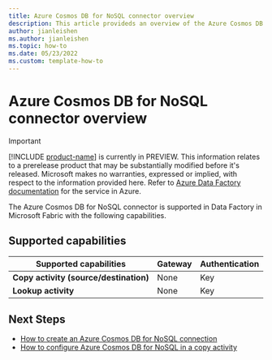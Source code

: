 ```yaml
---
title: Azure Cosmos DB for NoSQL connector overview
description: This article provideds an overview of the Azure Cosmos DB for NoSQL connector in Microsoft Fabric.
author: jianleishen
ms.author: jianleishen
ms.topic: how-to
ms.date: 05/23/2022
ms.custom: template-how-to 
---
```


# Azure Cosmos DB for NoSQL connector overview

> [!IMPORTANT]
> [!INCLUDE [product-name](../includes/product-name.md)] is currently in PREVIEW.
> This information relates to a prerelease product that may be substantially modified before it's released. Microsoft makes no warranties, expressed or implied, with respect to the information provided here. Refer to [Azure Data Factory documentation](/azure/data-factory/) for the service in Azure.

The Azure Cosmos DB for NoSQL connector is supported in Data Factory in Microsoft Fabric with the following capabilities.

## Supported capabilities

| Supported capabilities | Gateway | Authentication |
| --- | --- | ---|
| **Copy activity (source/destination)** | None | Key |
| **Lookup activity** | None | Key |

## Next Steps

- [How to create an Azure Cosmos DB for NoSQL connection](connector-azure-cosmosdb-for-nosql.md)
- [How to configure Azure Cosmos DB for NoSQL in a copy activity](connector-azure-cosmosdb-for-nosql-copy-activity.md)
